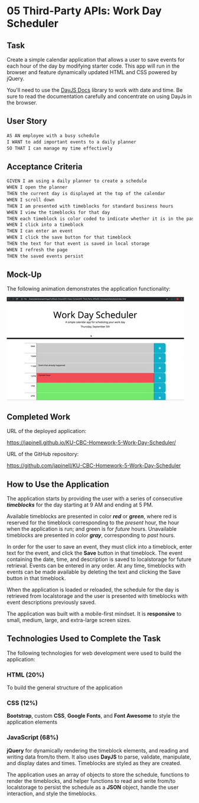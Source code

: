 # 05 Third-Party APIs: Work Day Scheduler

## Task

Create a simple calendar application that allows a user to save events for each hour of the day by modifying starter code. This app will run in the browser and feature dynamically updated HTML and CSS powered by jQuery.

You'll need to use the [DayJS Docs](https://day.js.org/en/) library to work with date and time. Be sure to read the documentation carefully and concentrate on using DayJs in the browser.

## User Story

```md
AS AN employee with a busy schedule
I WANT to add important events to a daily planner
SO THAT I can manage my time effectively
```

## Acceptance Criteria

```md
GIVEN I am using a daily planner to create a schedule
WHEN I open the planner
THEN the current day is displayed at the top of the calendar
WHEN I scroll down
THEN I am presented with timeblocks for standard business hours
WHEN I view the timeblocks for that day
THEN each timeblock is color coded to indicate whether it is in the past, present, or future
WHEN I click into a timeblock
THEN I can enter an event
WHEN I click the save button for that timeblock
THEN the text for that event is saved in local storage
WHEN I refresh the page
THEN the saved events persist
```

## Mock-Up

The following animation demonstrates the application functionality:

![A user clicks on slots on the color-coded calendar and edits the events.](./assets/images/05-third-party-apis-homework-demo.gif)

## Completed Work

URL of the deployed application:

https://japinell.github.io/KU-CBC-Homework-5-Work-Day-Scheduler/

URL of the GitHub repository:

https://github.com/japinell/KU-CBC-Homework-5-Work-Day-Scheduler

## How to Use the Application

The application starts by providing the user with a series of consecutive **_timeblocks_** for the day starting at 9 AM and ending at 5 PM.

Available timeblocks are presented in color **_red_** or **_green_**, where red is reserved for the timeblock corresponding to the _present_ hour, the hour when the application is run; and green is for _future_ hours. Unavailable timeblocks are presented in color **_gray_**, corresponding to _past_ hours.

In order for the user to save an event, they must click into a timeblock, enter text for the event, and click the **Save** button in that timeblock. The event containing the date, time, and description is saved to localstorage for future retrieval. Events can be entered in any order. At any time, timeblocks with events can be made available by deleting the text and clicking the Save button in that timeblock.

When the application is loaded or reloaded, the schedule for the day is retrieved from localstorage and the user is presented with timeblocks with event descriptions previously saved.

The application was built with a mobile-first mindset. It is **responsive** to small, medium, large, and extra-large screen sizes.

## Technologies Used to Complete the Task

The following technologies for web development were used to build the application:

### HTML (20%)

To build the general structure of the application

### CSS (12%)

**Bootstrap**, custom **CSS**, **Google Fonts**, and **Font Awesome** to style the application elements

### JavaScript (68%)

**jQuery** for dynamically rendering the timeblock elements, and reading and writing data from/to them. It also uses **DayJS** to parse, validate, manipulate, and display dates and times. Timeblocks are styled as they are created.

The application uses an array of objects to store the schedule, functions to render the timeblocks, and helper functions to read and write from/to localstorage to persist the schedule as a **JSON** object, handle the user interaction, and style the timeblocks.
